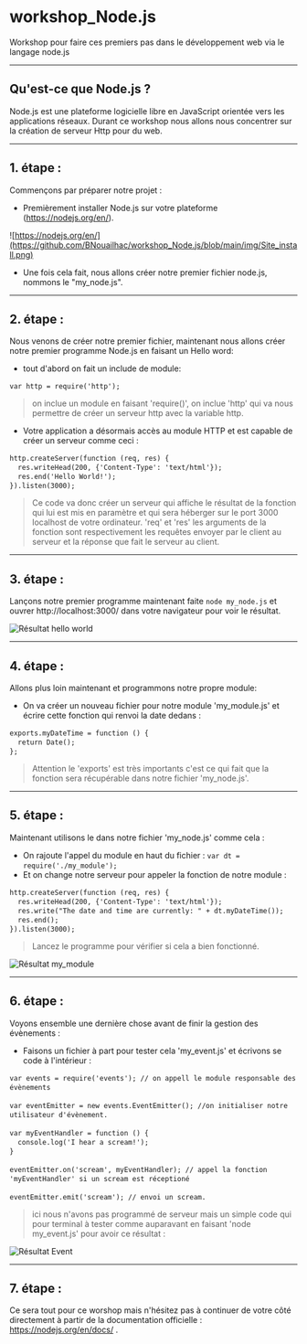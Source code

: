 # workshop_Node.js
Workshop pour faire ces premiers pas dans le développement web via le langage node.js

----------------------------
## Qu'est-ce que Node.js ?
Node.js est une plateforme logicielle libre en JavaScript orientée vers les applications réseaux. Durant ce workshop nous allons nous concentrer sur la création de serveur Http pour du web.

----------------------------
## 1. étape :
Commençons par préparer notre projet :

- Premièrement installer Node.js sur votre plateforme (https://nodejs.org/en/).

![https://nodejs.org/en/](https://github.com/BNouailhac/workshop_Node.js/blob/main/img/Site_install.png)

- Une fois cela fait, nous allons créer notre premier fichier node.js, nommons le "my_node.js".

----------------------------
## 2. étape :
Nous venons de créer notre premier fichier, maintenant nous allons créer notre premier programme Node.js en faisant un Hello word:

- tout d'abord on fait un include de module:
```
var http = require('http');
```
> on inclue un module en faisant 'require()', on inclue 'http' qui va nous permettre de créer un serveur http avec la variable http.

- Votre application a désormais accès au module HTTP et est capable de créer un serveur comme ceci :
```
http.createServer(function (req, res) {
  res.writeHead(200, {'Content-Type': 'text/html'});
  res.end('Hello World!');
}).listen(3000);
```
> Ce code va donc créer un serveur qui affiche le résultat de la fonction qui lui est mis en paramètre et qui sera héberger sur le port 3000 localhost de votre ordinateur. 'req' et 'res' les arguments de la fonction sont respectivement les requêtes envoyer par le client au serveur et la réponse que fait le serveur au client.

----------------------------
## 3. étape :
Lançons notre premier programme maintenant faite ```node my_node.js``` et ouvrer http://localhost:3000/ dans votre navigateur pour voir le résultat.

![Résultat hello world](https://github.com/BNouailhac/workshop_Node.js/blob/main/img/R%C3%A9sultat_hello_world.png)

----------------------------
## 4. étape :
Allons plus loin maintenant et programmons notre propre module:

- On va créer un nouveau fichier pour notre module 'my_module.js' et écrire cette fonction qui renvoi la date dedans :
```
exports.myDateTime = function () {
  return Date();
};
```
> Attention le 'exports' est très importants c'est ce qui fait que la fonction sera récupérable dans notre fichier 'my_node.js'.

----------------------------
## 5. étape :
Maintenant utilisons le dans notre fichier 'my_node.js' comme cela :

- On rajoute l'appel du module en haut du fichier : ```var dt = require('./my_module'); ```
- Et on change notre serveur pour appeler la fonction de notre module :
```
http.createServer(function (req, res) {
  res.writeHead(200, {'Content-Type': 'text/html'});
  res.write("The date and time are currently: " + dt.myDateTime());
  res.end();
}).listen(3000);
```
> Lancez le programme pour vérifier si cela a bien fonctionné.

![Résultat my_module](https://github.com/BNouailhac/workshop_Node.js/blob/main/img/R%C3%A9sultat_my_module.png)

----------------------------
## 6. étape :
Voyons ensemble une dernière chose avant de finir la gestion des évènements :

- Faisons un fichier à part pour tester cela 'my_event.js' et écrivons se code à l'intérieur :
```
var events = require('events'); // on appell le module responsable des évènements

var eventEmitter = new events.EventEmitter(); //on initialiser notre utilisateur d'évènement.

var myEventHandler = function () {
  console.log('I hear a scream!');
}

eventEmitter.on('scream', myEventHandler); // appel la fonction 'myEventHandler' si un scream est réceptioné

eventEmitter.emit('scream'); // envoi un scream.
```
> ici nous n'avons pas programmé de serveur mais un simple code qui pour terminal à tester comme auparavant en faisant 'node my_event.js' pour avoir ce résultat :

![Résultat Event](https://github.com/BNouailhac/workshop_Node.js/blob/main/img/R%C3%A9sultat_Event.png)

----------------------------
## 7. étape :
Ce sera tout pour ce worshop mais n'hésitez pas à continuer de votre côté directement à partir de la documentation officielle : https://nodejs.org/en/docs/ .

